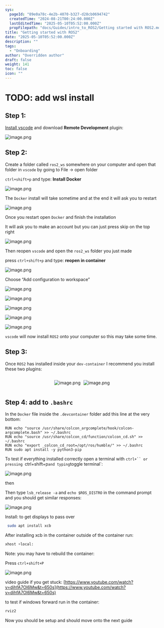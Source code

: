 ```yaml
---
sys:
  pageId: "89e0a78c-4e2b-4070-b327-d28cb0694742"
  createdTime: "2024-08-21T00:24:00.000Z"
  lastEditedTime: "2025-05-10T05:52:00.000Z"
  propFilepath: "docs/Guides/intro_to_ROS2/Getting started with ROS2.md"
title: "Getting started with ROS2"
date: "2025-05-10T05:52:00.000Z"
description: ""
tags:
  - "Onboarding"
author: "Overridden author"
draft: false
weight: 141
toc: false
icon: ""
---
```


# TODO: add wsl install

## Step 1:

[Install vscode](https://code.visualstudio.com/download) and download **Remote Development** plugin:

![image.png](https://prod-files-secure.s3.us-west-2.amazonaws.com/d518164a-d88e-44d1-a4ee-3adb3bd8bce0/efb52993-1881-4a40-b95e-6f020334f022/image.png?X-Amz-Algorithm=AWS4-HMAC-SHA256&X-Amz-Content-Sha256=UNSIGNED-PAYLOAD&X-Amz-Credential=ASIAZI2LB4667EJO6U43%2F20250531%2Fus-west-2%2Fs3%2Faws4_request&X-Amz-Date=20250531T131916Z&X-Amz-Expires=3600&X-Amz-Security-Token=IQoJb3JpZ2luX2VjEPH%2F%2F%2F%2F%2F%2F%2F%2F%2F%2FwEaCXVzLXdlc3QtMiJIMEYCIQCawH5%2BmyvqYH1L%2FA5hWw8lUeSydkthZP%2FVBB7VzVbMKwIhAOLLkpBjzZ664fu8Gbf7kTwD1RGJreJu7onLg1AJj6bPKogECLr%2F%2F%2F%2F%2F%2F%2F%2F%2F%2FwEQABoMNjM3NDIzMTgzODA1IgwfGsGw6PeCxiA3Fioq3AOguCZhB1BKQBTCTV%2FML7W4RIJfr4pyU4JDqWuRadVXSSwWJMxQPv5cFzxmA0mFrSJGIzo0t5UiOkuik0YJhgHEZp0OndcgBgKvyLPmuysn5uNUgQvLpxl1U69ev%2F06iRxiwkvbeDIaXZvpnCACTwl5HsoD1VaQMJYRV512%2Fu2k5lHpT13gic60LsOkJG%2B9Sti7LRC4CG%2Ba2rNYw9LuJuxie7Ln3HcyD8BZsErCYjPY6YBD3FfHDiOJyC0dm7HHhWbwEZij5B132c7WQJe6tB2BqLHaRUC3T1WaQ%2Bes9vtaQaoIBuoaL4YF%2B0i01QxWXfIWSSdk6Z9IXT4Tgni6mPl0QDnlTO6d18dvseVNZri2TTtriF7lVpgPP%2FObtCKjtOV%2FQXWuhvY1q64lYeyWCtFKxuMtveyM9mhMhqxEd9l17tDLnCpPQE7BDsFVi4eSeGyIBSz7WAR0oGLiIIAfttnOF%2FHh9ApXNDdCZApB1Sk21NlkN2kJySxlIFojMhmLIICj%2Bb8%2F6oiayTr%2BFpo7XgX0%2F%2B2Vg9HONuCueZRTmd06LySyxdjak8k0HrjxVGTPbu9kGDjs3GsVWJmeYwLWyvm33Mlt15xQedrzpz4hyTrrv7LtNktm9vHxfjrCUjCphOvBBjqkASwEVk34F%2BssDfBLZffJGIxIZUAX0PhXyDSGJNYFUGSiG4IrE7AsKx9Jxx2PnXITYMnKEAe%2FCtxpqwVuOHr3sZEj5k%2F090WMhs2wpcHA9AlWe9d%2B%2BR4pHqvtniUsOS0T9Q%2F7d3DyKjNCF96k8mR4ioMYp%2BsEWQXTTUcWtBGgFPhMKm10dQUvIcnKtB%2Fs6uP0Y6%2FyRjjqExQyl8TMKxmkGw8W8CXD&X-Amz-Signature=61107eeca0734d25d2531bf4160077e6c852cb9a880054cebe615650fc77b6a9&X-Amz-SignedHeaders=host&x-id=GetObject)

## Step 2:

Create a folder called `ros2_ws` somewhere on your computer and open that folder in `vscode` by going to File → open folder 

`ctrl+shift+p` and type: **Install Docker**

![image.png](https://prod-files-secure.s3.us-west-2.amazonaws.com/d518164a-d88e-44d1-a4ee-3adb3bd8bce0/2269dc0e-1cd5-47ff-bceb-c04ad9b2eab0/image.png?X-Amz-Algorithm=AWS4-HMAC-SHA256&X-Amz-Content-Sha256=UNSIGNED-PAYLOAD&X-Amz-Credential=ASIAZI2LB4667EJO6U43%2F20250531%2Fus-west-2%2Fs3%2Faws4_request&X-Amz-Date=20250531T131915Z&X-Amz-Expires=3600&X-Amz-Security-Token=IQoJb3JpZ2luX2VjEPH%2F%2F%2F%2F%2F%2F%2F%2F%2F%2FwEaCXVzLXdlc3QtMiJIMEYCIQCawH5%2BmyvqYH1L%2FA5hWw8lUeSydkthZP%2FVBB7VzVbMKwIhAOLLkpBjzZ664fu8Gbf7kTwD1RGJreJu7onLg1AJj6bPKogECLr%2F%2F%2F%2F%2F%2F%2F%2F%2F%2FwEQABoMNjM3NDIzMTgzODA1IgwfGsGw6PeCxiA3Fioq3AOguCZhB1BKQBTCTV%2FML7W4RIJfr4pyU4JDqWuRadVXSSwWJMxQPv5cFzxmA0mFrSJGIzo0t5UiOkuik0YJhgHEZp0OndcgBgKvyLPmuysn5uNUgQvLpxl1U69ev%2F06iRxiwkvbeDIaXZvpnCACTwl5HsoD1VaQMJYRV512%2Fu2k5lHpT13gic60LsOkJG%2B9Sti7LRC4CG%2Ba2rNYw9LuJuxie7Ln3HcyD8BZsErCYjPY6YBD3FfHDiOJyC0dm7HHhWbwEZij5B132c7WQJe6tB2BqLHaRUC3T1WaQ%2Bes9vtaQaoIBuoaL4YF%2B0i01QxWXfIWSSdk6Z9IXT4Tgni6mPl0QDnlTO6d18dvseVNZri2TTtriF7lVpgPP%2FObtCKjtOV%2FQXWuhvY1q64lYeyWCtFKxuMtveyM9mhMhqxEd9l17tDLnCpPQE7BDsFVi4eSeGyIBSz7WAR0oGLiIIAfttnOF%2FHh9ApXNDdCZApB1Sk21NlkN2kJySxlIFojMhmLIICj%2Bb8%2F6oiayTr%2BFpo7XgX0%2F%2B2Vg9HONuCueZRTmd06LySyxdjak8k0HrjxVGTPbu9kGDjs3GsVWJmeYwLWyvm33Mlt15xQedrzpz4hyTrrv7LtNktm9vHxfjrCUjCphOvBBjqkASwEVk34F%2BssDfBLZffJGIxIZUAX0PhXyDSGJNYFUGSiG4IrE7AsKx9Jxx2PnXITYMnKEAe%2FCtxpqwVuOHr3sZEj5k%2F090WMhs2wpcHA9AlWe9d%2B%2BR4pHqvtniUsOS0T9Q%2F7d3DyKjNCF96k8mR4ioMYp%2BsEWQXTTUcWtBGgFPhMKm10dQUvIcnKtB%2Fs6uP0Y6%2FyRjjqExQyl8TMKxmkGw8W8CXD&X-Amz-Signature=a07ccb042166a8af40fa21d767d295ea7f524297a8fb201e644ccd5dc8e647b6&X-Amz-SignedHeaders=host&x-id=GetObject)

The `Docker` install will take sometime and at the end it will ask you to restart

![image.png](https://prod-files-secure.s3.us-west-2.amazonaws.com/d518164a-d88e-44d1-a4ee-3adb3bd8bce0/ed233f78-be33-4b1f-b89c-9c346c0e961e/image.png?X-Amz-Algorithm=AWS4-HMAC-SHA256&X-Amz-Content-Sha256=UNSIGNED-PAYLOAD&X-Amz-Credential=ASIAZI2LB4667EJO6U43%2F20250531%2Fus-west-2%2Fs3%2Faws4_request&X-Amz-Date=20250531T131915Z&X-Amz-Expires=3600&X-Amz-Security-Token=IQoJb3JpZ2luX2VjEPH%2F%2F%2F%2F%2F%2F%2F%2F%2F%2FwEaCXVzLXdlc3QtMiJIMEYCIQCawH5%2BmyvqYH1L%2FA5hWw8lUeSydkthZP%2FVBB7VzVbMKwIhAOLLkpBjzZ664fu8Gbf7kTwD1RGJreJu7onLg1AJj6bPKogECLr%2F%2F%2F%2F%2F%2F%2F%2F%2F%2FwEQABoMNjM3NDIzMTgzODA1IgwfGsGw6PeCxiA3Fioq3AOguCZhB1BKQBTCTV%2FML7W4RIJfr4pyU4JDqWuRadVXSSwWJMxQPv5cFzxmA0mFrSJGIzo0t5UiOkuik0YJhgHEZp0OndcgBgKvyLPmuysn5uNUgQvLpxl1U69ev%2F06iRxiwkvbeDIaXZvpnCACTwl5HsoD1VaQMJYRV512%2Fu2k5lHpT13gic60LsOkJG%2B9Sti7LRC4CG%2Ba2rNYw9LuJuxie7Ln3HcyD8BZsErCYjPY6YBD3FfHDiOJyC0dm7HHhWbwEZij5B132c7WQJe6tB2BqLHaRUC3T1WaQ%2Bes9vtaQaoIBuoaL4YF%2B0i01QxWXfIWSSdk6Z9IXT4Tgni6mPl0QDnlTO6d18dvseVNZri2TTtriF7lVpgPP%2FObtCKjtOV%2FQXWuhvY1q64lYeyWCtFKxuMtveyM9mhMhqxEd9l17tDLnCpPQE7BDsFVi4eSeGyIBSz7WAR0oGLiIIAfttnOF%2FHh9ApXNDdCZApB1Sk21NlkN2kJySxlIFojMhmLIICj%2Bb8%2F6oiayTr%2BFpo7XgX0%2F%2B2Vg9HONuCueZRTmd06LySyxdjak8k0HrjxVGTPbu9kGDjs3GsVWJmeYwLWyvm33Mlt15xQedrzpz4hyTrrv7LtNktm9vHxfjrCUjCphOvBBjqkASwEVk34F%2BssDfBLZffJGIxIZUAX0PhXyDSGJNYFUGSiG4IrE7AsKx9Jxx2PnXITYMnKEAe%2FCtxpqwVuOHr3sZEj5k%2F090WMhs2wpcHA9AlWe9d%2B%2BR4pHqvtniUsOS0T9Q%2F7d3DyKjNCF96k8mR4ioMYp%2BsEWQXTTUcWtBGgFPhMKm10dQUvIcnKtB%2Fs6uP0Y6%2FyRjjqExQyl8TMKxmkGw8W8CXD&X-Amz-Signature=ed109dc2bf2aa420286539e3374966906d9ebab35c8d92dba992da02b5c85451&X-Amz-SignedHeaders=host&x-id=GetObject)

Once you restart open `Docker` and finish the installation

It will ask you to make an account but you can just press skip on the top right

![image.png](https://prod-files-secure.s3.us-west-2.amazonaws.com/d518164a-d88e-44d1-a4ee-3adb3bd8bce0/21010ad9-1659-4fd9-9f59-9932a09b2a3d/image.png?X-Amz-Algorithm=AWS4-HMAC-SHA256&X-Amz-Content-Sha256=UNSIGNED-PAYLOAD&X-Amz-Credential=ASIAZI2LB4667EJO6U43%2F20250531%2Fus-west-2%2Fs3%2Faws4_request&X-Amz-Date=20250531T131915Z&X-Amz-Expires=3600&X-Amz-Security-Token=IQoJb3JpZ2luX2VjEPH%2F%2F%2F%2F%2F%2F%2F%2F%2F%2FwEaCXVzLXdlc3QtMiJIMEYCIQCawH5%2BmyvqYH1L%2FA5hWw8lUeSydkthZP%2FVBB7VzVbMKwIhAOLLkpBjzZ664fu8Gbf7kTwD1RGJreJu7onLg1AJj6bPKogECLr%2F%2F%2F%2F%2F%2F%2F%2F%2F%2FwEQABoMNjM3NDIzMTgzODA1IgwfGsGw6PeCxiA3Fioq3AOguCZhB1BKQBTCTV%2FML7W4RIJfr4pyU4JDqWuRadVXSSwWJMxQPv5cFzxmA0mFrSJGIzo0t5UiOkuik0YJhgHEZp0OndcgBgKvyLPmuysn5uNUgQvLpxl1U69ev%2F06iRxiwkvbeDIaXZvpnCACTwl5HsoD1VaQMJYRV512%2Fu2k5lHpT13gic60LsOkJG%2B9Sti7LRC4CG%2Ba2rNYw9LuJuxie7Ln3HcyD8BZsErCYjPY6YBD3FfHDiOJyC0dm7HHhWbwEZij5B132c7WQJe6tB2BqLHaRUC3T1WaQ%2Bes9vtaQaoIBuoaL4YF%2B0i01QxWXfIWSSdk6Z9IXT4Tgni6mPl0QDnlTO6d18dvseVNZri2TTtriF7lVpgPP%2FObtCKjtOV%2FQXWuhvY1q64lYeyWCtFKxuMtveyM9mhMhqxEd9l17tDLnCpPQE7BDsFVi4eSeGyIBSz7WAR0oGLiIIAfttnOF%2FHh9ApXNDdCZApB1Sk21NlkN2kJySxlIFojMhmLIICj%2Bb8%2F6oiayTr%2BFpo7XgX0%2F%2B2Vg9HONuCueZRTmd06LySyxdjak8k0HrjxVGTPbu9kGDjs3GsVWJmeYwLWyvm33Mlt15xQedrzpz4hyTrrv7LtNktm9vHxfjrCUjCphOvBBjqkASwEVk34F%2BssDfBLZffJGIxIZUAX0PhXyDSGJNYFUGSiG4IrE7AsKx9Jxx2PnXITYMnKEAe%2FCtxpqwVuOHr3sZEj5k%2F090WMhs2wpcHA9AlWe9d%2B%2BR4pHqvtniUsOS0T9Q%2F7d3DyKjNCF96k8mR4ioMYp%2BsEWQXTTUcWtBGgFPhMKm10dQUvIcnKtB%2Fs6uP0Y6%2FyRjjqExQyl8TMKxmkGw8W8CXD&X-Amz-Signature=4d9eaff41c2ac957eebced0986e78b2ace040f07d608d58adcb84faa46f2afa5&X-Amz-SignedHeaders=host&x-id=GetObject)

Then reopen `vscode` and open the `ros2_ws` folder you just made

press `ctrl+shift+p` and type: **reopen in container**

![image.png](https://prod-files-secure.s3.us-west-2.amazonaws.com/d518164a-d88e-44d1-a4ee-3adb3bd8bce0/4e93b8c2-41ad-488c-8095-c74205196118/image.png?X-Amz-Algorithm=AWS4-HMAC-SHA256&X-Amz-Content-Sha256=UNSIGNED-PAYLOAD&X-Amz-Credential=ASIAZI2LB4667EJO6U43%2F20250531%2Fus-west-2%2Fs3%2Faws4_request&X-Amz-Date=20250531T131915Z&X-Amz-Expires=3600&X-Amz-Security-Token=IQoJb3JpZ2luX2VjEPH%2F%2F%2F%2F%2F%2F%2F%2F%2F%2FwEaCXVzLXdlc3QtMiJIMEYCIQCawH5%2BmyvqYH1L%2FA5hWw8lUeSydkthZP%2FVBB7VzVbMKwIhAOLLkpBjzZ664fu8Gbf7kTwD1RGJreJu7onLg1AJj6bPKogECLr%2F%2F%2F%2F%2F%2F%2F%2F%2F%2FwEQABoMNjM3NDIzMTgzODA1IgwfGsGw6PeCxiA3Fioq3AOguCZhB1BKQBTCTV%2FML7W4RIJfr4pyU4JDqWuRadVXSSwWJMxQPv5cFzxmA0mFrSJGIzo0t5UiOkuik0YJhgHEZp0OndcgBgKvyLPmuysn5uNUgQvLpxl1U69ev%2F06iRxiwkvbeDIaXZvpnCACTwl5HsoD1VaQMJYRV512%2Fu2k5lHpT13gic60LsOkJG%2B9Sti7LRC4CG%2Ba2rNYw9LuJuxie7Ln3HcyD8BZsErCYjPY6YBD3FfHDiOJyC0dm7HHhWbwEZij5B132c7WQJe6tB2BqLHaRUC3T1WaQ%2Bes9vtaQaoIBuoaL4YF%2B0i01QxWXfIWSSdk6Z9IXT4Tgni6mPl0QDnlTO6d18dvseVNZri2TTtriF7lVpgPP%2FObtCKjtOV%2FQXWuhvY1q64lYeyWCtFKxuMtveyM9mhMhqxEd9l17tDLnCpPQE7BDsFVi4eSeGyIBSz7WAR0oGLiIIAfttnOF%2FHh9ApXNDdCZApB1Sk21NlkN2kJySxlIFojMhmLIICj%2Bb8%2F6oiayTr%2BFpo7XgX0%2F%2B2Vg9HONuCueZRTmd06LySyxdjak8k0HrjxVGTPbu9kGDjs3GsVWJmeYwLWyvm33Mlt15xQedrzpz4hyTrrv7LtNktm9vHxfjrCUjCphOvBBjqkASwEVk34F%2BssDfBLZffJGIxIZUAX0PhXyDSGJNYFUGSiG4IrE7AsKx9Jxx2PnXITYMnKEAe%2FCtxpqwVuOHr3sZEj5k%2F090WMhs2wpcHA9AlWe9d%2B%2BR4pHqvtniUsOS0T9Q%2F7d3DyKjNCF96k8mR4ioMYp%2BsEWQXTTUcWtBGgFPhMKm10dQUvIcnKtB%2Fs6uP0Y6%2FyRjjqExQyl8TMKxmkGw8W8CXD&X-Amz-Signature=db8303a62b5b24abc03adba7549970d6c58db11c7c8ff5734d83e90ec5c9b3dd&X-Amz-SignedHeaders=host&x-id=GetObject)

Choose “Add configuration to workspace”

![image.png](https://prod-files-secure.s3.us-west-2.amazonaws.com/d518164a-d88e-44d1-a4ee-3adb3bd8bce0/9560b282-5060-4989-ba37-97e7b2c22476/image.png?X-Amz-Algorithm=AWS4-HMAC-SHA256&X-Amz-Content-Sha256=UNSIGNED-PAYLOAD&X-Amz-Credential=ASIAZI2LB4667EJO6U43%2F20250531%2Fus-west-2%2Fs3%2Faws4_request&X-Amz-Date=20250531T131915Z&X-Amz-Expires=3600&X-Amz-Security-Token=IQoJb3JpZ2luX2VjEPH%2F%2F%2F%2F%2F%2F%2F%2F%2F%2FwEaCXVzLXdlc3QtMiJIMEYCIQCawH5%2BmyvqYH1L%2FA5hWw8lUeSydkthZP%2FVBB7VzVbMKwIhAOLLkpBjzZ664fu8Gbf7kTwD1RGJreJu7onLg1AJj6bPKogECLr%2F%2F%2F%2F%2F%2F%2F%2F%2F%2FwEQABoMNjM3NDIzMTgzODA1IgwfGsGw6PeCxiA3Fioq3AOguCZhB1BKQBTCTV%2FML7W4RIJfr4pyU4JDqWuRadVXSSwWJMxQPv5cFzxmA0mFrSJGIzo0t5UiOkuik0YJhgHEZp0OndcgBgKvyLPmuysn5uNUgQvLpxl1U69ev%2F06iRxiwkvbeDIaXZvpnCACTwl5HsoD1VaQMJYRV512%2Fu2k5lHpT13gic60LsOkJG%2B9Sti7LRC4CG%2Ba2rNYw9LuJuxie7Ln3HcyD8BZsErCYjPY6YBD3FfHDiOJyC0dm7HHhWbwEZij5B132c7WQJe6tB2BqLHaRUC3T1WaQ%2Bes9vtaQaoIBuoaL4YF%2B0i01QxWXfIWSSdk6Z9IXT4Tgni6mPl0QDnlTO6d18dvseVNZri2TTtriF7lVpgPP%2FObtCKjtOV%2FQXWuhvY1q64lYeyWCtFKxuMtveyM9mhMhqxEd9l17tDLnCpPQE7BDsFVi4eSeGyIBSz7WAR0oGLiIIAfttnOF%2FHh9ApXNDdCZApB1Sk21NlkN2kJySxlIFojMhmLIICj%2Bb8%2F6oiayTr%2BFpo7XgX0%2F%2B2Vg9HONuCueZRTmd06LySyxdjak8k0HrjxVGTPbu9kGDjs3GsVWJmeYwLWyvm33Mlt15xQedrzpz4hyTrrv7LtNktm9vHxfjrCUjCphOvBBjqkASwEVk34F%2BssDfBLZffJGIxIZUAX0PhXyDSGJNYFUGSiG4IrE7AsKx9Jxx2PnXITYMnKEAe%2FCtxpqwVuOHr3sZEj5k%2F090WMhs2wpcHA9AlWe9d%2B%2BR4pHqvtniUsOS0T9Q%2F7d3DyKjNCF96k8mR4ioMYp%2BsEWQXTTUcWtBGgFPhMKm10dQUvIcnKtB%2Fs6uP0Y6%2FyRjjqExQyl8TMKxmkGw8W8CXD&X-Amz-Signature=876bab3fa47aa9aaad7d9291348f546a9c8cb91f396d45981d84f23c40ac514d&X-Amz-SignedHeaders=host&x-id=GetObject)

![image.png](https://prod-files-secure.s3.us-west-2.amazonaws.com/d518164a-d88e-44d1-a4ee-3adb3bd8bce0/2ee63f81-886b-48e8-a553-dc6e5eac99e4/image.png?X-Amz-Algorithm=AWS4-HMAC-SHA256&X-Amz-Content-Sha256=UNSIGNED-PAYLOAD&X-Amz-Credential=ASIAZI2LB4667EJO6U43%2F20250531%2Fus-west-2%2Fs3%2Faws4_request&X-Amz-Date=20250531T131916Z&X-Amz-Expires=3600&X-Amz-Security-Token=IQoJb3JpZ2luX2VjEPH%2F%2F%2F%2F%2F%2F%2F%2F%2F%2FwEaCXVzLXdlc3QtMiJIMEYCIQCawH5%2BmyvqYH1L%2FA5hWw8lUeSydkthZP%2FVBB7VzVbMKwIhAOLLkpBjzZ664fu8Gbf7kTwD1RGJreJu7onLg1AJj6bPKogECLr%2F%2F%2F%2F%2F%2F%2F%2F%2F%2FwEQABoMNjM3NDIzMTgzODA1IgwfGsGw6PeCxiA3Fioq3AOguCZhB1BKQBTCTV%2FML7W4RIJfr4pyU4JDqWuRadVXSSwWJMxQPv5cFzxmA0mFrSJGIzo0t5UiOkuik0YJhgHEZp0OndcgBgKvyLPmuysn5uNUgQvLpxl1U69ev%2F06iRxiwkvbeDIaXZvpnCACTwl5HsoD1VaQMJYRV512%2Fu2k5lHpT13gic60LsOkJG%2B9Sti7LRC4CG%2Ba2rNYw9LuJuxie7Ln3HcyD8BZsErCYjPY6YBD3FfHDiOJyC0dm7HHhWbwEZij5B132c7WQJe6tB2BqLHaRUC3T1WaQ%2Bes9vtaQaoIBuoaL4YF%2B0i01QxWXfIWSSdk6Z9IXT4Tgni6mPl0QDnlTO6d18dvseVNZri2TTtriF7lVpgPP%2FObtCKjtOV%2FQXWuhvY1q64lYeyWCtFKxuMtveyM9mhMhqxEd9l17tDLnCpPQE7BDsFVi4eSeGyIBSz7WAR0oGLiIIAfttnOF%2FHh9ApXNDdCZApB1Sk21NlkN2kJySxlIFojMhmLIICj%2Bb8%2F6oiayTr%2BFpo7XgX0%2F%2B2Vg9HONuCueZRTmd06LySyxdjak8k0HrjxVGTPbu9kGDjs3GsVWJmeYwLWyvm33Mlt15xQedrzpz4hyTrrv7LtNktm9vHxfjrCUjCphOvBBjqkASwEVk34F%2BssDfBLZffJGIxIZUAX0PhXyDSGJNYFUGSiG4IrE7AsKx9Jxx2PnXITYMnKEAe%2FCtxpqwVuOHr3sZEj5k%2F090WMhs2wpcHA9AlWe9d%2B%2BR4pHqvtniUsOS0T9Q%2F7d3DyKjNCF96k8mR4ioMYp%2BsEWQXTTUcWtBGgFPhMKm10dQUvIcnKtB%2Fs6uP0Y6%2FyRjjqExQyl8TMKxmkGw8W8CXD&X-Amz-Signature=17096e9fa0a51fdc5af60835976742308da6f4235bc94cca7bfd08a1623d6b4c&X-Amz-SignedHeaders=host&x-id=GetObject)

![image.png](https://prod-files-secure.s3.us-west-2.amazonaws.com/d518164a-d88e-44d1-a4ee-3adb3bd8bce0/ae1580b2-b048-407e-aed9-b584224a7a04/image.png?X-Amz-Algorithm=AWS4-HMAC-SHA256&X-Amz-Content-Sha256=UNSIGNED-PAYLOAD&X-Amz-Credential=ASIAZI2LB4667EJO6U43%2F20250531%2Fus-west-2%2Fs3%2Faws4_request&X-Amz-Date=20250531T131915Z&X-Amz-Expires=3600&X-Amz-Security-Token=IQoJb3JpZ2luX2VjEPH%2F%2F%2F%2F%2F%2F%2F%2F%2F%2FwEaCXVzLXdlc3QtMiJIMEYCIQCawH5%2BmyvqYH1L%2FA5hWw8lUeSydkthZP%2FVBB7VzVbMKwIhAOLLkpBjzZ664fu8Gbf7kTwD1RGJreJu7onLg1AJj6bPKogECLr%2F%2F%2F%2F%2F%2F%2F%2F%2F%2FwEQABoMNjM3NDIzMTgzODA1IgwfGsGw6PeCxiA3Fioq3AOguCZhB1BKQBTCTV%2FML7W4RIJfr4pyU4JDqWuRadVXSSwWJMxQPv5cFzxmA0mFrSJGIzo0t5UiOkuik0YJhgHEZp0OndcgBgKvyLPmuysn5uNUgQvLpxl1U69ev%2F06iRxiwkvbeDIaXZvpnCACTwl5HsoD1VaQMJYRV512%2Fu2k5lHpT13gic60LsOkJG%2B9Sti7LRC4CG%2Ba2rNYw9LuJuxie7Ln3HcyD8BZsErCYjPY6YBD3FfHDiOJyC0dm7HHhWbwEZij5B132c7WQJe6tB2BqLHaRUC3T1WaQ%2Bes9vtaQaoIBuoaL4YF%2B0i01QxWXfIWSSdk6Z9IXT4Tgni6mPl0QDnlTO6d18dvseVNZri2TTtriF7lVpgPP%2FObtCKjtOV%2FQXWuhvY1q64lYeyWCtFKxuMtveyM9mhMhqxEd9l17tDLnCpPQE7BDsFVi4eSeGyIBSz7WAR0oGLiIIAfttnOF%2FHh9ApXNDdCZApB1Sk21NlkN2kJySxlIFojMhmLIICj%2Bb8%2F6oiayTr%2BFpo7XgX0%2F%2B2Vg9HONuCueZRTmd06LySyxdjak8k0HrjxVGTPbu9kGDjs3GsVWJmeYwLWyvm33Mlt15xQedrzpz4hyTrrv7LtNktm9vHxfjrCUjCphOvBBjqkASwEVk34F%2BssDfBLZffJGIxIZUAX0PhXyDSGJNYFUGSiG4IrE7AsKx9Jxx2PnXITYMnKEAe%2FCtxpqwVuOHr3sZEj5k%2F090WMhs2wpcHA9AlWe9d%2B%2BR4pHqvtniUsOS0T9Q%2F7d3DyKjNCF96k8mR4ioMYp%2BsEWQXTTUcWtBGgFPhMKm10dQUvIcnKtB%2Fs6uP0Y6%2FyRjjqExQyl8TMKxmkGw8W8CXD&X-Amz-Signature=90fc40a9a1a53892b377849aa1529095d60bd53f26995a759d831a3351582540&X-Amz-SignedHeaders=host&x-id=GetObject)

![image.png](https://prod-files-secure.s3.us-west-2.amazonaws.com/d518164a-d88e-44d1-a4ee-3adb3bd8bce0/53255b28-f75e-430f-b9e3-c0ac8577e42b/image.png?X-Amz-Algorithm=AWS4-HMAC-SHA256&X-Amz-Content-Sha256=UNSIGNED-PAYLOAD&X-Amz-Credential=ASIAZI2LB4667EJO6U43%2F20250531%2Fus-west-2%2Fs3%2Faws4_request&X-Amz-Date=20250531T131915Z&X-Amz-Expires=3600&X-Amz-Security-Token=IQoJb3JpZ2luX2VjEPH%2F%2F%2F%2F%2F%2F%2F%2F%2F%2FwEaCXVzLXdlc3QtMiJIMEYCIQCawH5%2BmyvqYH1L%2FA5hWw8lUeSydkthZP%2FVBB7VzVbMKwIhAOLLkpBjzZ664fu8Gbf7kTwD1RGJreJu7onLg1AJj6bPKogECLr%2F%2F%2F%2F%2F%2F%2F%2F%2F%2FwEQABoMNjM3NDIzMTgzODA1IgwfGsGw6PeCxiA3Fioq3AOguCZhB1BKQBTCTV%2FML7W4RIJfr4pyU4JDqWuRadVXSSwWJMxQPv5cFzxmA0mFrSJGIzo0t5UiOkuik0YJhgHEZp0OndcgBgKvyLPmuysn5uNUgQvLpxl1U69ev%2F06iRxiwkvbeDIaXZvpnCACTwl5HsoD1VaQMJYRV512%2Fu2k5lHpT13gic60LsOkJG%2B9Sti7LRC4CG%2Ba2rNYw9LuJuxie7Ln3HcyD8BZsErCYjPY6YBD3FfHDiOJyC0dm7HHhWbwEZij5B132c7WQJe6tB2BqLHaRUC3T1WaQ%2Bes9vtaQaoIBuoaL4YF%2B0i01QxWXfIWSSdk6Z9IXT4Tgni6mPl0QDnlTO6d18dvseVNZri2TTtriF7lVpgPP%2FObtCKjtOV%2FQXWuhvY1q64lYeyWCtFKxuMtveyM9mhMhqxEd9l17tDLnCpPQE7BDsFVi4eSeGyIBSz7WAR0oGLiIIAfttnOF%2FHh9ApXNDdCZApB1Sk21NlkN2kJySxlIFojMhmLIICj%2Bb8%2F6oiayTr%2BFpo7XgX0%2F%2B2Vg9HONuCueZRTmd06LySyxdjak8k0HrjxVGTPbu9kGDjs3GsVWJmeYwLWyvm33Mlt15xQedrzpz4hyTrrv7LtNktm9vHxfjrCUjCphOvBBjqkASwEVk34F%2BssDfBLZffJGIxIZUAX0PhXyDSGJNYFUGSiG4IrE7AsKx9Jxx2PnXITYMnKEAe%2FCtxpqwVuOHr3sZEj5k%2F090WMhs2wpcHA9AlWe9d%2B%2BR4pHqvtniUsOS0T9Q%2F7d3DyKjNCF96k8mR4ioMYp%2BsEWQXTTUcWtBGgFPhMKm10dQUvIcnKtB%2Fs6uP0Y6%2FyRjjqExQyl8TMKxmkGw8W8CXD&X-Amz-Signature=08b59932e49d09db800c4aaec34be832e7b4cb207ac3a1045cbba8798ca57a8e&X-Amz-SignedHeaders=host&x-id=GetObject)

![image.png](https://prod-files-secure.s3.us-west-2.amazonaws.com/d518164a-d88e-44d1-a4ee-3adb3bd8bce0/7c562767-5af9-4ffb-97d1-327bcdf4ee00/image.png?X-Amz-Algorithm=AWS4-HMAC-SHA256&X-Amz-Content-Sha256=UNSIGNED-PAYLOAD&X-Amz-Credential=ASIAZI2LB4667EJO6U43%2F20250531%2Fus-west-2%2Fs3%2Faws4_request&X-Amz-Date=20250531T131915Z&X-Amz-Expires=3600&X-Amz-Security-Token=IQoJb3JpZ2luX2VjEPH%2F%2F%2F%2F%2F%2F%2F%2F%2F%2FwEaCXVzLXdlc3QtMiJIMEYCIQCawH5%2BmyvqYH1L%2FA5hWw8lUeSydkthZP%2FVBB7VzVbMKwIhAOLLkpBjzZ664fu8Gbf7kTwD1RGJreJu7onLg1AJj6bPKogECLr%2F%2F%2F%2F%2F%2F%2F%2F%2F%2FwEQABoMNjM3NDIzMTgzODA1IgwfGsGw6PeCxiA3Fioq3AOguCZhB1BKQBTCTV%2FML7W4RIJfr4pyU4JDqWuRadVXSSwWJMxQPv5cFzxmA0mFrSJGIzo0t5UiOkuik0YJhgHEZp0OndcgBgKvyLPmuysn5uNUgQvLpxl1U69ev%2F06iRxiwkvbeDIaXZvpnCACTwl5HsoD1VaQMJYRV512%2Fu2k5lHpT13gic60LsOkJG%2B9Sti7LRC4CG%2Ba2rNYw9LuJuxie7Ln3HcyD8BZsErCYjPY6YBD3FfHDiOJyC0dm7HHhWbwEZij5B132c7WQJe6tB2BqLHaRUC3T1WaQ%2Bes9vtaQaoIBuoaL4YF%2B0i01QxWXfIWSSdk6Z9IXT4Tgni6mPl0QDnlTO6d18dvseVNZri2TTtriF7lVpgPP%2FObtCKjtOV%2FQXWuhvY1q64lYeyWCtFKxuMtveyM9mhMhqxEd9l17tDLnCpPQE7BDsFVi4eSeGyIBSz7WAR0oGLiIIAfttnOF%2FHh9ApXNDdCZApB1Sk21NlkN2kJySxlIFojMhmLIICj%2Bb8%2F6oiayTr%2BFpo7XgX0%2F%2B2Vg9HONuCueZRTmd06LySyxdjak8k0HrjxVGTPbu9kGDjs3GsVWJmeYwLWyvm33Mlt15xQedrzpz4hyTrrv7LtNktm9vHxfjrCUjCphOvBBjqkASwEVk34F%2BssDfBLZffJGIxIZUAX0PhXyDSGJNYFUGSiG4IrE7AsKx9Jxx2PnXITYMnKEAe%2FCtxpqwVuOHr3sZEj5k%2F090WMhs2wpcHA9AlWe9d%2B%2BR4pHqvtniUsOS0T9Q%2F7d3DyKjNCF96k8mR4ioMYp%2BsEWQXTTUcWtBGgFPhMKm10dQUvIcnKtB%2Fs6uP0Y6%2FyRjjqExQyl8TMKxmkGw8W8CXD&X-Amz-Signature=69dd2371432538f1b8b674e87a25027da954e182c8c1b514afb1a7bb652687d0&X-Amz-SignedHeaders=host&x-id=GetObject)

`vscode` will now install `ROS2` onto your computer so this may take some time.

## Step 3:

Once `ROS2` has installed inside your `dev-container` I recommend you install these two plugins:

<div style="display: flex;flex-direction: row; column-gap:10px; max-width: 630px;justify-content: center;">
<div>

![image.png](https://prod-files-secure.s3.us-west-2.amazonaws.com/d518164a-d88e-44d1-a4ee-3adb3bd8bce0/3fc3d550-5a54-4ba1-ba6b-faa01cdb7369/image.png?X-Amz-Algorithm=AWS4-HMAC-SHA256&X-Amz-Content-Sha256=UNSIGNED-PAYLOAD&X-Amz-Credential=ASIAZI2LB466XAKSP5GW%2F20250531%2Fus-west-2%2Fs3%2Faws4_request&X-Amz-Date=20250531T131922Z&X-Amz-Expires=3600&X-Amz-Security-Token=IQoJb3JpZ2luX2VjEPH%2F%2F%2F%2F%2F%2F%2F%2F%2F%2FwEaCXVzLXdlc3QtMiJHMEUCIQC4j0G1DhShND5rJ9auznGYGXAkmQzY8RRyoWuZSrD4AAIgFZiZz61T%2BxQgBredgvs3W04Vhu6fvJr2O%2FehKQQ4ISAqiAQIuv%2F%2F%2F%2F%2F%2F%2F%2F%2F%2FARAAGgw2Mzc0MjMxODM4MDUiDHhA8S1EuSc0tIt8DCrcA7au95xU2FPtH10Op4pJSXYhjWNycPfjar7fg92BFfkJRzO1dsgHFA5bAeOuyBSj%2Fi6uW%2FkEe3DeOUY7%2F2u23AsWZw2SGJaJUQ8QsX2P8dJchCiSSXanzH%2BBDLYIUou7oWadS4UOJkMPaYWCdiJRfChbiq0QrqFZZDO2Ib0v2TaiyJodTs8CL9oHdsdRfIDjrv1I9SHRogOIa65AyyMMgnV5jfYuDEG1PhEYkUVbx1w7PWuxkRmENaRnhEccKnJJ8%2BhRNYQSj9xbOoc%2FhunNWL5vNRfHK7UzNTseo4gXW8N4pfhiN2la8CfDfo%2FZbRh47jIqpkqucHD50kiXL7y6D4BlwFuRkI%2Feq%2Bvo9suwgqVIsHdd%2FENNMZ7pta50AMYmZBs%2Bz3ZNH2J4bPPKSYCgtO4FVi%2FB8iqa0ySJoK%2FUmVa4e2GawfS2SN1kVVAxCO%2B8%2FGj92aBVhKKJnRTBXAp2bpt3jgwA4UZp4R1U8Qjo4VfCQygEM2qXhsearMVjBGcyJUluzr0cMiKcc5OUBxnMJDGWJlIjAw%2FTgLo8Nr%2BXgr2tlODggmxBk4u8tDxzdNDZeOsT499PFJOYcwtbODL%2FCebOYLrBPHyETdv64mNQ%2Fz2iwYSuS9wf3OuMj%2FpiMNWD68EGOqUBKvIBdbeVom43sX8%2BQVt224HJ2TyRTTDW8XnCUUKHwKvCK8U7f1KycDvWqrMyJPi%2FIOza%2BxTyUFB7tk4sQ3UFeEK0IdxGysS8m%2BK0OFtdNPPt82VhC8%2FHqmm6q8J272oN9hp9bhMANt1svCjohT1%2Fx%2Fh8DvOGTzE8z0Y1oUSQZ81IA9sLG%2BNOAwpEXNQaqo96vyKCLqPk7dmghIDjxsZ8qLqHHW%2F5&X-Amz-Signature=1320a257778747b56987ea012e559f9d4ff2ee6037eae1217e62a3d3cdb27b45&X-Amz-SignedHeaders=host&x-id=GetObject)

</div>
<div>

![image.png](https://prod-files-secure.s3.us-west-2.amazonaws.com/d518164a-d88e-44d1-a4ee-3adb3bd8bce0/d994cc66-13c2-4093-a5a3-f84cf4601a82/image.png?X-Amz-Algorithm=AWS4-HMAC-SHA256&X-Amz-Content-Sha256=UNSIGNED-PAYLOAD&X-Amz-Credential=ASIAZI2LB4666DDWEBOD%2F20250531%2Fus-west-2%2Fs3%2Faws4_request&X-Amz-Date=20250531T131922Z&X-Amz-Expires=3600&X-Amz-Security-Token=IQoJb3JpZ2luX2VjEPH%2F%2F%2F%2F%2F%2F%2F%2F%2F%2FwEaCXVzLXdlc3QtMiJIMEYCIQCVTB6IjTIlkCIdfEzUSS1i1p2GYrHuvqQf9GmzHSgZfQIhAL8H5nxXZKgiQ%2BBcJE%2BFFhWERqQHdaVgRE7RBm%2FiP6dlKogECLr%2F%2F%2F%2F%2F%2F%2F%2F%2F%2FwEQABoMNjM3NDIzMTgzODA1IgwLkkQzM%2FuovgI%2FRu0q3APRwkYbq4i8qi45Zk%2FwozzD1zGLecL7WIjskzhnl9zghQO73TLaZ0ltC3DcJ0TrYU8RcYhiZjClX2%2F09xmNUVWZbaYtq4zo9jtKnHAR5%2BxhUjcdJ6yggBJmdAaykEazJUIV3qV9PYgzC2caG7gYEv0HmjtfkQo19Nu5AK%2BJ%2BnAviuKexuFDuW3%2F7BbmBUq3Mw%2BgGnWGwM6o%2Fw%2B54z0mT3KuU4tq9LyXsHSloLJ2Tms7%2BKZi5Gs7XMZXPypsKWWf6Me2Hsvt54kXUN%2FBF2UHzw94zjSJP%2BXPousRWtoGp9N7uiDFX3WPMnl%2BDznSCRtM1d9igRvDMEfDO1%2Be0iCoawKdN3kyYSP1lSNX9PYAIYJQ0fzDsQQjWpz8svFKzfjqa5Q9KgH1DpvA5UukkF%2FtJIBkn2LHNXYHogpyr5zSI%2FpDTCDqfVSEM%2BDH2iKnFPQDaittqYqYrE5Ho9Z9XhBGubDXHN6AVkXrLPJsnTrPcM8ccdcMEFQOlz2Avsfa9JHPIJds9K09Oj0Nk19VFxvxgEkOyjJwfGcKR%2F94KkmjB9BCov3UgOmdA0N7BgX2x4g%2FebrBZN6AjGesWwVrFflgt39fFS8kdhkVk00X2MJguDYy9Ysp51Dk9bdOgRPO6TCfhOvBBjqkAVRJaKB9yFxRyMVtJA1dlMnpNvh2RHwu6LxEOm8D7HBtdERfcXbnTflxjGBUKoNaUTngCPFVXupnVpUTbbmsSUZex4kTZJnuWE%2B50E9%2BHe89Z4fC%2B9Ev2xhpVymX4%2FoP4wsy3jdgNA5ETPHKPdUC4W4lHRdMhHyjGzWaRyAPn31hJ8eS0ZJZ%2F%2Bh1W6gP8tCT1Xz66BKyLdL05mG0SthbVhoV2hGS&X-Amz-Signature=d61c0ccf8263162cfe9a7c7571aef87e8b67d55be780ea6d29a45dae0c43db46&X-Amz-SignedHeaders=host&x-id=GetObject)

</div>
</div>

## Step 4: add to `.bashrc`

In the `Docker` file inside the `.devcontainer` folder add this line at the very bottom: 

```docker
RUN echo "source /usr/share/colcon_argcomplete/hook/colcon-argcomplete.bash" >> ~/.bashrc
RUN echo "source /usr/share/colcon_cd/function/colcon_cd.sh" >> ~/.bashrc
RUN echo "export _colcon_cd_root=/opt/ros/humble/" >> ~/.bashrc
RUN sudo apt install -y python3-pip 
```

To test if everything installed correctly open a terminal with `ctrl+`` or pressing `ctrl+shift+p` and typing `toggle terminal`:

![image.png](https://prod-files-secure.s3.us-west-2.amazonaws.com/d518164a-d88e-44d1-a4ee-3adb3bd8bce0/6a4943d8-b04e-4c02-9a58-775f3384d1a5/image.png?X-Amz-Algorithm=AWS4-HMAC-SHA256&X-Amz-Content-Sha256=UNSIGNED-PAYLOAD&X-Amz-Credential=ASIAZI2LB4667EJO6U43%2F20250531%2Fus-west-2%2Fs3%2Faws4_request&X-Amz-Date=20250531T131915Z&X-Amz-Expires=3600&X-Amz-Security-Token=IQoJb3JpZ2luX2VjEPH%2F%2F%2F%2F%2F%2F%2F%2F%2F%2FwEaCXVzLXdlc3QtMiJIMEYCIQCawH5%2BmyvqYH1L%2FA5hWw8lUeSydkthZP%2FVBB7VzVbMKwIhAOLLkpBjzZ664fu8Gbf7kTwD1RGJreJu7onLg1AJj6bPKogECLr%2F%2F%2F%2F%2F%2F%2F%2F%2F%2FwEQABoMNjM3NDIzMTgzODA1IgwfGsGw6PeCxiA3Fioq3AOguCZhB1BKQBTCTV%2FML7W4RIJfr4pyU4JDqWuRadVXSSwWJMxQPv5cFzxmA0mFrSJGIzo0t5UiOkuik0YJhgHEZp0OndcgBgKvyLPmuysn5uNUgQvLpxl1U69ev%2F06iRxiwkvbeDIaXZvpnCACTwl5HsoD1VaQMJYRV512%2Fu2k5lHpT13gic60LsOkJG%2B9Sti7LRC4CG%2Ba2rNYw9LuJuxie7Ln3HcyD8BZsErCYjPY6YBD3FfHDiOJyC0dm7HHhWbwEZij5B132c7WQJe6tB2BqLHaRUC3T1WaQ%2Bes9vtaQaoIBuoaL4YF%2B0i01QxWXfIWSSdk6Z9IXT4Tgni6mPl0QDnlTO6d18dvseVNZri2TTtriF7lVpgPP%2FObtCKjtOV%2FQXWuhvY1q64lYeyWCtFKxuMtveyM9mhMhqxEd9l17tDLnCpPQE7BDsFVi4eSeGyIBSz7WAR0oGLiIIAfttnOF%2FHh9ApXNDdCZApB1Sk21NlkN2kJySxlIFojMhmLIICj%2Bb8%2F6oiayTr%2BFpo7XgX0%2F%2B2Vg9HONuCueZRTmd06LySyxdjak8k0HrjxVGTPbu9kGDjs3GsVWJmeYwLWyvm33Mlt15xQedrzpz4hyTrrv7LtNktm9vHxfjrCUjCphOvBBjqkASwEVk34F%2BssDfBLZffJGIxIZUAX0PhXyDSGJNYFUGSiG4IrE7AsKx9Jxx2PnXITYMnKEAe%2FCtxpqwVuOHr3sZEj5k%2F090WMhs2wpcHA9AlWe9d%2B%2BR4pHqvtniUsOS0T9Q%2F7d3DyKjNCF96k8mR4ioMYp%2BsEWQXTTUcWtBGgFPhMKm10dQUvIcnKtB%2Fs6uP0Y6%2FyRjjqExQyl8TMKxmkGw8W8CXD&X-Amz-Signature=a771eca334b0df89b8677832ea4c0874c8e428dd1481e3b0456876ea0c578f76&X-Amz-SignedHeaders=host&x-id=GetObject)

then 

Then type `lsb_release -a` and `echo $ROS_DISTRO` in the command prompt and you should get similar responses:

![image.png](https://prod-files-secure.s3.us-west-2.amazonaws.com/d518164a-d88e-44d1-a4ee-3adb3bd8bce0/3e635dec-a805-4e85-8b9e-d000e5b71a4e/image.png?X-Amz-Algorithm=AWS4-HMAC-SHA256&X-Amz-Content-Sha256=UNSIGNED-PAYLOAD&X-Amz-Credential=ASIAZI2LB4667EJO6U43%2F20250531%2Fus-west-2%2Fs3%2Faws4_request&X-Amz-Date=20250531T131915Z&X-Amz-Expires=3600&X-Amz-Security-Token=IQoJb3JpZ2luX2VjEPH%2F%2F%2F%2F%2F%2F%2F%2F%2F%2FwEaCXVzLXdlc3QtMiJIMEYCIQCawH5%2BmyvqYH1L%2FA5hWw8lUeSydkthZP%2FVBB7VzVbMKwIhAOLLkpBjzZ664fu8Gbf7kTwD1RGJreJu7onLg1AJj6bPKogECLr%2F%2F%2F%2F%2F%2F%2F%2F%2F%2FwEQABoMNjM3NDIzMTgzODA1IgwfGsGw6PeCxiA3Fioq3AOguCZhB1BKQBTCTV%2FML7W4RIJfr4pyU4JDqWuRadVXSSwWJMxQPv5cFzxmA0mFrSJGIzo0t5UiOkuik0YJhgHEZp0OndcgBgKvyLPmuysn5uNUgQvLpxl1U69ev%2F06iRxiwkvbeDIaXZvpnCACTwl5HsoD1VaQMJYRV512%2Fu2k5lHpT13gic60LsOkJG%2B9Sti7LRC4CG%2Ba2rNYw9LuJuxie7Ln3HcyD8BZsErCYjPY6YBD3FfHDiOJyC0dm7HHhWbwEZij5B132c7WQJe6tB2BqLHaRUC3T1WaQ%2Bes9vtaQaoIBuoaL4YF%2B0i01QxWXfIWSSdk6Z9IXT4Tgni6mPl0QDnlTO6d18dvseVNZri2TTtriF7lVpgPP%2FObtCKjtOV%2FQXWuhvY1q64lYeyWCtFKxuMtveyM9mhMhqxEd9l17tDLnCpPQE7BDsFVi4eSeGyIBSz7WAR0oGLiIIAfttnOF%2FHh9ApXNDdCZApB1Sk21NlkN2kJySxlIFojMhmLIICj%2Bb8%2F6oiayTr%2BFpo7XgX0%2F%2B2Vg9HONuCueZRTmd06LySyxdjak8k0HrjxVGTPbu9kGDjs3GsVWJmeYwLWyvm33Mlt15xQedrzpz4hyTrrv7LtNktm9vHxfjrCUjCphOvBBjqkASwEVk34F%2BssDfBLZffJGIxIZUAX0PhXyDSGJNYFUGSiG4IrE7AsKx9Jxx2PnXITYMnKEAe%2FCtxpqwVuOHr3sZEj5k%2F090WMhs2wpcHA9AlWe9d%2B%2BR4pHqvtniUsOS0T9Q%2F7d3DyKjNCF96k8mR4ioMYp%2BsEWQXTTUcWtBGgFPhMKm10dQUvIcnKtB%2Fs6uP0Y6%2FyRjjqExQyl8TMKxmkGw8W8CXD&X-Amz-Signature=0c210185d4fbafa46e4e97a5499775c513687b6a396e05cb1cfac1a591a2d237&X-Amz-SignedHeaders=host&x-id=GetObject)

Install:  to get displays to pass over

```bash
 sudo apt install xcb
```

After installing xcb in the container outside of the container run:

```python
xhost +local:
```

Note: you may have to rebuild the container:

Press `ctrl+shift+P`

![image.png](https://prod-files-secure.s3.us-west-2.amazonaws.com/d518164a-d88e-44d1-a4ee-3adb3bd8bce0/6c2be660-2618-4c38-9c26-53554f7a0b7b/image.png?X-Amz-Algorithm=AWS4-HMAC-SHA256&X-Amz-Content-Sha256=UNSIGNED-PAYLOAD&X-Amz-Credential=ASIAZI2LB4667EJO6U43%2F20250531%2Fus-west-2%2Fs3%2Faws4_request&X-Amz-Date=20250531T131916Z&X-Amz-Expires=3600&X-Amz-Security-Token=IQoJb3JpZ2luX2VjEPH%2F%2F%2F%2F%2F%2F%2F%2F%2F%2FwEaCXVzLXdlc3QtMiJIMEYCIQCawH5%2BmyvqYH1L%2FA5hWw8lUeSydkthZP%2FVBB7VzVbMKwIhAOLLkpBjzZ664fu8Gbf7kTwD1RGJreJu7onLg1AJj6bPKogECLr%2F%2F%2F%2F%2F%2F%2F%2F%2F%2FwEQABoMNjM3NDIzMTgzODA1IgwfGsGw6PeCxiA3Fioq3AOguCZhB1BKQBTCTV%2FML7W4RIJfr4pyU4JDqWuRadVXSSwWJMxQPv5cFzxmA0mFrSJGIzo0t5UiOkuik0YJhgHEZp0OndcgBgKvyLPmuysn5uNUgQvLpxl1U69ev%2F06iRxiwkvbeDIaXZvpnCACTwl5HsoD1VaQMJYRV512%2Fu2k5lHpT13gic60LsOkJG%2B9Sti7LRC4CG%2Ba2rNYw9LuJuxie7Ln3HcyD8BZsErCYjPY6YBD3FfHDiOJyC0dm7HHhWbwEZij5B132c7WQJe6tB2BqLHaRUC3T1WaQ%2Bes9vtaQaoIBuoaL4YF%2B0i01QxWXfIWSSdk6Z9IXT4Tgni6mPl0QDnlTO6d18dvseVNZri2TTtriF7lVpgPP%2FObtCKjtOV%2FQXWuhvY1q64lYeyWCtFKxuMtveyM9mhMhqxEd9l17tDLnCpPQE7BDsFVi4eSeGyIBSz7WAR0oGLiIIAfttnOF%2FHh9ApXNDdCZApB1Sk21NlkN2kJySxlIFojMhmLIICj%2Bb8%2F6oiayTr%2BFpo7XgX0%2F%2B2Vg9HONuCueZRTmd06LySyxdjak8k0HrjxVGTPbu9kGDjs3GsVWJmeYwLWyvm33Mlt15xQedrzpz4hyTrrv7LtNktm9vHxfjrCUjCphOvBBjqkASwEVk34F%2BssDfBLZffJGIxIZUAX0PhXyDSGJNYFUGSiG4IrE7AsKx9Jxx2PnXITYMnKEAe%2FCtxpqwVuOHr3sZEj5k%2F090WMhs2wpcHA9AlWe9d%2B%2BR4pHqvtniUsOS0T9Q%2F7d3DyKjNCF96k8mR4ioMYp%2BsEWQXTTUcWtBGgFPhMKm10dQUvIcnKtB%2Fs6uP0Y6%2FyRjjqExQyl8TMKxmkGw8W8CXD&X-Amz-Signature=b493923276af024b1b68719ea60c73da2d4dc73882032292795c8f9b11ba18e1&X-Amz-SignedHeaders=host&x-id=GetObject)

video guide if you get stuck: [https://www.youtube.com/watch?v=dihfA7Ol6Mw&t=650s](https://www.youtube.com/watch?v=dihfA7Ol6Mw&t=650s)

to test if windows forward run in the container:

```bash
rviz2
```

Now you should be setup and should move onto the next guide 
